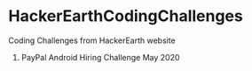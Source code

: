 # HackerEarthCodingChallenges
Coding Challenges from HackerEarth website
1) PayPal Android Hiring Challenge May 2020
